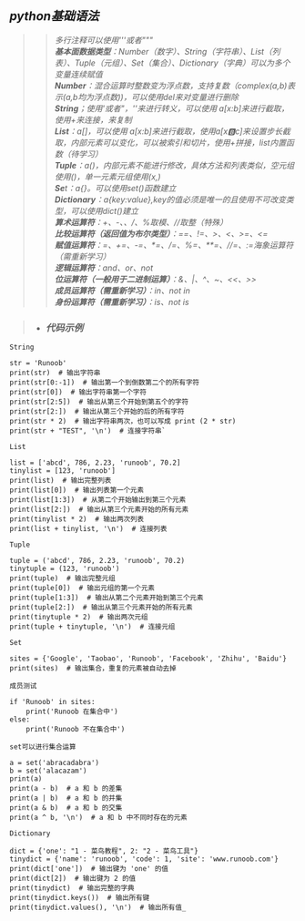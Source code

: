 ## ***python基础语法***
> > _多行注释可以使用'''或者"""  
**基本面数据类型**：Number（数字）、String（字符串）、List（列表）、Tuple（元组）、Set（集合）、Dictionary（字典）可以为多个变量连续赋值   
**Number**：混合运算时整数变为浮点数，支持复数（complex(a,b)表示(a,b均为浮点数))，可以使用del来对变量进行删除  
**String**；使用'或者"，'\'来进行转义，可以使用 a[x:b]来进行截取，使用+来连接，*来复制  
**List**：a[]，可以使用 a[x:b]来进行截取，使用a[x:b:c]来设置步长截取，内部元素可以变化，可以被索引和切片，使用+拼接，list内置函数（待学习）  
**Tuple**：a()，内部元素不能进行修改，具体方法和列表类似，空元组使用()，单一元素元组使用(x,)    
**Se**t：a{}。可以使用set()函数建立  
**Dictionary**：a{key:value},key的值必须是唯一的且使用不可改变类型，可以使用dict()建立   
**算术运算符**：+、-、*、/、%取模、//取整（特殊）  
**比较运算符（返回值为布尔类型）**：==、!=、>、<、>=、<=  
**赋值运算符**：=、+=、-=、*=、/=、%=、**=、//=、:=海象运算符（需重新学习）  
**逻辑运算符**：and、or、not  
**位运算符（一般用于二进制运算）**：&、|、^、~、<<、>>  
**成员运算符（需重新学习）**：in、not in  
**身份运算符（需重新学习）**：is、not is_

> + ### ***代码示例***
    String

    str = 'Runoob'  
    print(str)  # 输出字符串
    print(str[0:-1])  # 输出第一个到倒数第二个的所有字符  
    print(str[0])  # 输出字符串第一个字符  
    print(str[2:5])  # 输出从第三个开始到第五个的字符  
    print(str[2:])  # 输出从第三个开始的后的所有字符  
    print(str * 2)  # 输出字符串两次，也可以写成 print (2 * str)  
    print(str + "TEST", '\n')  # 连接字符串`

    List

    list = ['abcd', 786, 2.23, 'runoob', 70.2]  
    tinylist = [123, 'runoob']  
    print(list)  # 输出完整列表  
    print(list[0])  # 输出列表第一个元素  
    print(list[1:3])  # 从第二个开始输出到第三个元素  
    print(list[2:])  # 输出从第三个元素开始的所有元素  
    print(tinylist * 2)  # 输出两次列表  
    print(list + tinylist, '\n')  # 连接列表

    Tuple

    tuple = ('abcd', 786, 2.23, 'runoob', 70.2)  
    tinytuple = (123, 'runoob')  
    print(tuple)  # 输出完整元组   
    print(tuple[0])  # 输出元组的第一个元素  
    print(tuple[1:3])  # 输出从第二个元素开始到第三个元素  
    print(tuple[2:])  # 输出从第三个元素开始的所有元素  
    print(tinytuple * 2)  # 输出两次元组  
    print(tuple + tinytuple, '\n')  # 连接元组

    Set

    sites = {'Google', 'Taobao', 'Runoob', 'Facebook', 'Zhihu', 'Baidu'}  
    print(sites)  # 输出集合，重复的元素被自动去掉

    成员测试

    if 'Runoob' in sites:  
        print('Runoob 在集合中')  
    else:  
        print('Runoob 不在集合中')

    set可以进行集合运算

    a = set('abracadabra')  
    b = set('alacazam')  
    print(a)  
    print(a - b)  # a 和 b 的差集  
    print(a | b)  # a 和 b 的并集  
    print(a & b)  # a 和 b 的交集  
    print(a ^ b, '\n')  # a 和 b 中不同时存在的元素

    Dictionary

    dict = {'one': "1 - 菜鸟教程", 2: "2 - 菜鸟工具"}  
    tinydict = {'name': 'runoob', 'code': 1, 'site': 'www.runoob.com'}  
    print(dict['one'])  # 输出键为 'one' 的值  
    print(dict[2])  # 输出键为 2 的值  
    print(tinydict)  # 输出完整的字典  
    print(tinydict.keys())  # 输出所有键  
    print(tinydict.values(), '\n')  # 输出所有值_
